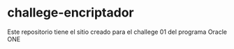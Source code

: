 # challege-encriptador
Este repositorio tiene el sitio creado para el challege 01 del programa Oracle ONE
